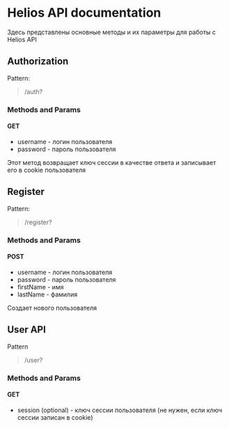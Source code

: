 # Helios API documentation

Здесь представлены основные методы и их параметры для работы с Helios API

## Authorization
Pattern:
> /auth?

### Methods and Params
#### GET
* username - логин пользователя
* password - пароль пользователя

Этот метод возвращает ключ сессии в качестве ответа и записывает его в cookie пользователя

## Register
Pattern:
> /register?

### Methods and Params
#### POST
* username - логин пользователя
* password - пароль пользователя
* firstName - имя
* lastName - фамилия

Создает нового пользователя

## User API
Pattern
> /user?

### Methods and Params
#### GET
* session (optional) - ключ сессии пользователя (не нужен, если ключ сессии записан в cookie)




